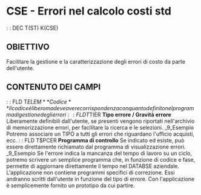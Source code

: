 # CSE - Errori nel calcolo costi std
 :  : DEC T(ST) K(CSE)
## OBIETTIVO
Facilitare la gestione e la caratterizzazione degli errori di costo da parte dell'utente.
## CONTENUTO DEI CAMPI
 :  : FLD T$ELEM **Codice**
Il codice è libero ma deve avere corrispondenza con quanto definito nel programma di gestione degli errori
 :  : FLD T$TIER **Tipo errore / Gravità errore**
Liberamente definibili dall'utente, se presenti vengono riportati nell'archivio di memorizzazione errori, per facilitare la ricerca e le selezioni.
_9_Esempio
Potremo associare un TIPO a tutti gli errori che riguardano l'ufficio acquisti, ecc.
 :  : FLD T$PCER **Programma di controllo**
Se indicato ed esiste, può essere direttamente richiamato dal programma di visualizzazione errori.
_9_Esempio
Se l'errore indica la mancanza del tempo di lavoro su un ciclo, potremo scrivere un semplice programma che, in funzione di codice e fase, permette di aggiornare direttamente il tempo nel DATABSE aziendale.
L'applicazione non contiene programmi specifici di correzione.
Essi andranno scritti dall'utente in funzione del tipo di errore. Con l'applicazione è semplicemente fornito un prototipo da cui partire.
